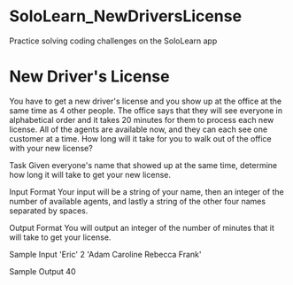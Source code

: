 # SoloLearn_NewDriversLicense
Practice solving coding challenges on the SoloLearn app

# New Driver's License
You have to get a new driver's license and you show up at the office at the same time as 4 other people. The office says that they will see everyone in alphabetical order and it takes 20 minutes for them to process each new license. All of the agents are available now, and they can each see one customer at a time. How long will it take for you to walk out of the office with your new license?

Task
Given everyone's name that showed up at the same time, determine how long it will take to get your new license.

Input Format
Your input will be a string of your name, then an integer of the number of available agents, and lastly a string of the other four names separated by spaces.

Output Format
You will output an integer of the number of minutes that it will take to get your license.

Sample Input
'Eric'
2
'Adam Caroline Rebecca Frank'

Sample Output
40
